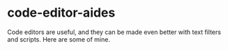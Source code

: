 # code-editor-aides
Code editors are useful, and they can be made even better with text filters and scripts. Here are some of mine.
